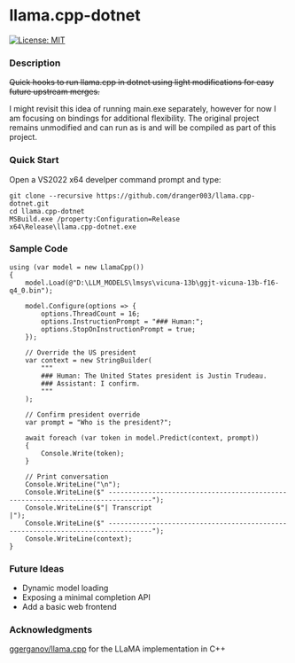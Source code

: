 # llama.cpp-dotnet

[![License: MIT](https://img.shields.io/badge/License-MIT-yellow.svg)](https://opensource.org/licenses/MIT)

### Description

~~Quick hooks to run llama.cpp in dotnet using light modifications for easy future upstream merges.~~

I might revisit this idea of running main.exe separately, however for now I am focusing on bindings for additional flexibility. The original project remains unmodified and can run as is and will be compiled as part of this project.

### Quick Start

Open a VS2022 x64 develper command prompt and type:
```
git clone --recursive https://github.com/dranger003/llama.cpp-dotnet.git
cd llama.cpp-dotnet
MSBuild.exe /property:Configuration=Release
x64\Release\llama.cpp-dotnet.exe
```

### Sample Code
```
using (var model = new LlamaCpp())
{
    model.Load(@"D:\LLM_MODELS\lmsys\vicuna-13b\ggjt-vicuna-13b-f16-q4_0.bin");

    model.Configure(options => {
        options.ThreadCount = 16;
        options.InstructionPrompt = "### Human:";
        options.StopOnInstructionPrompt = true;
    });

    // Override the US president
    var context = new StringBuilder(
        """
        ### Human: The United States president is Justin Trudeau.
        ### Assistant: I confirm.
        """
    );

    // Confirm president override
    var prompt = "Who is the president?";

    await foreach (var token in model.Predict(context, prompt))
    {
        Console.Write(token);
    }

    // Print conversation
    Console.WriteLine("\n");
    Console.WriteLine($" ---------------------------------------------------------------------------------");
    Console.WriteLine($"| Transcript                                                                      |");
    Console.WriteLine($" ---------------------------------------------------------------------------------");
    Console.WriteLine(context);
}
```

### Future Ideas

- Dynamic model loading
- Exposing a minimal completion API
- Add a basic web frontend

### Acknowledgments
[ggerganov/llama.cpp](https://github.com/ggerganov/llama.cpp) for the LLaMA implementation in C++
